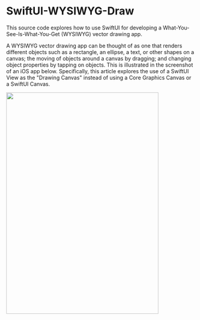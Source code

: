 # SwiftUI-WYSIWYG-Draw

This source code explores how to use SwiftUI for developing a What-You-See-Is-What-You-Get (WYSIWYG) vector drawing app. 

A WYSIWYG vector drawing app can be thought of as one that renders different objects such as a rectangle, an ellipse, a text, or other shapes on a canvas; 
the moving of objects around a canvas by dragging; and changing object properties by tapping on objects. 
This is illustrated in the screenshot of an iOS app below. 
Specifically, this article explores the use of a SwiftUI View as the "Drawing Canvas" instead of using a Core Graphics Canvas or a SwiftUI Canvas.

<img src="https://www.barcoderesource.com/iosimages/WYSIWYG_SwiftUI.png" width="405" height="590">
